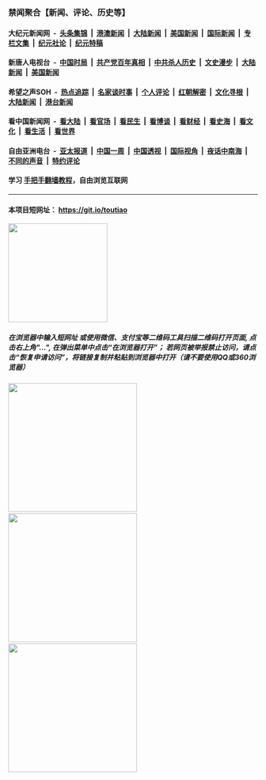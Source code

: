### 禁闻聚合【新闻、评论、历史等】

#### 大纪元新闻网 &nbsp;-&nbsp; [头条集锦](indexes/E头条集锦.md?t=02160122) &nbsp;|&nbsp; [港澳新闻](indexes/E港澳新闻.md?t=02160122)  &nbsp;|&nbsp; [大陆新闻](indexes/E大陆新闻.md?t=02160122) &nbsp;|&nbsp; [美国新闻](indexes/E美国新闻.md?t=02160122) &nbsp;|&nbsp; [国际新闻](indexes/E国际新闻.md?t=02160122) &nbsp;|&nbsp; [专栏文集](indexes/E专栏文集.md?t=02160122) &nbsp;|&nbsp; [纪元社论](indexes/E纪元社论.md?t=02160122) &nbsp;|&nbsp; [纪元特稿](indexes/E纪元特稿.md?t=02160122) 

#### 新唐人电视台 &nbsp;-&nbsp; [中国时局](indexes/N中国时局.md?t=02160122) &nbsp;|&nbsp; [共产党百年真相](indexes/N共产党百年真相.md?t=02160122) &nbsp;|&nbsp; [中共杀人历史](indexes/N中共杀人历史.md?t=02160122) &nbsp;|&nbsp; [文史漫步](indexes/N文史漫步.md?t=02160122) &nbsp;|&nbsp; [大陆新闻](indexes/N大陆新闻.md?t=02160122) &nbsp;|&nbsp; [美国新闻](indexes/N美国新闻.md?t=02160122)

#### 希望之声SOH &nbsp;-&nbsp; [热点追踪](indexes/H热点追踪.md?t=02160122) &nbsp;|&nbsp; [名家谈时事](indexes/H名家谈时事.md?t=02160122) &nbsp;|&nbsp; [个人评论](indexes/H个人评论.md?t=02160122)  &nbsp;|&nbsp; [红朝解密](indexes/H红朝解密.md?t=02160122) &nbsp;|&nbsp; [文化寻根](indexes/H文化寻根.md?t=02160122) &nbsp;|&nbsp; [大陆新闻](indexes/H大陆新闻.md?t=02160122) &nbsp;|&nbsp; [港台新闻](indexes/H港台新闻.md?t=02160122)

#### 看中国新闻网 &nbsp;-&nbsp; [看大陆](indexes/S看大陆.md?t=02160122) &nbsp;|&nbsp; [看官场](indexes/S看官场.md?t=02160122) &nbsp;|&nbsp; [看民生](indexes/S看民生.md?t=02160122)  &nbsp;|&nbsp; [看博谈](indexes/S看博谈.md?t=02160122) &nbsp;|&nbsp; [看财经](indexes/S看财经.md?t=02160122) &nbsp;|&nbsp; [看史海](indexes/S看史海.md?t=02160122) &nbsp;|&nbsp; [看文化](indexes/S看文化.md?t=02160122) &nbsp;|&nbsp; [看生活](indexes/S看生活.md?t=02160122) &nbsp;|&nbsp; [看世界](indexes/S看世界.md?t=02160122)

#### 自由亚洲电台 &nbsp;-&nbsp; [亚太报道](indexes/R亚太报道.md?t=02160122) &nbsp;|&nbsp; [中国一周](indexes/R中国一周.md?t=02160122) &nbsp;|&nbsp; [中国透视](indexes/R中国透视.md?t=02160122)  &nbsp;|&nbsp; [国际视角](indexes/R国际视角.md?t=02160122) &nbsp;|&nbsp; [夜话中南海](indexes/R夜话中南海.md?t=02160122) &nbsp;|&nbsp; [不同的声音](indexes/R不同的声音.md?t=02160122) &nbsp;|&nbsp; [特约评论](indexes/R特约评论.md?t=02160122)

#### 学习 [手把手翻墙教程](https://github.com/gfw-breaker/guides/wiki)，自由浏览互联网

----

#### 本项目短网址： https://git.io/toutiao
<img src="https://raw.githubusercontent.com/gfw-breaker/banned-news/master/scripts/img/qr.png" width="200px"/>  

##### 在浏览器中输入短网址 或使用微信、支付宝等二维码工具扫描二维码打开页面, 点击右上角"...", 在弹出菜单中点击“在浏览器打开”； 若网页被举报禁止访问，请点击“恢复申请访问”，将链接复制并粘贴到浏览器中打开（请不要使用QQ或360浏览器）

<img src="https://raw.githubusercontent.com/gfw-breaker/banned-news/master/scripts/img/1.png" width="260px"/> &nbsp; <img src="https://raw.githubusercontent.com/gfw-breaker/banned-news/master/scripts/img/2.png" width="260px"/> &nbsp; <img src="https://raw.githubusercontent.com/gfw-breaker/banned-news/master/scripts/img/3.png" width="260px"/>
